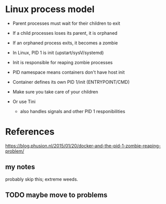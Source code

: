 # Linux process model
 - Parent processes must wait for their children to exit
 - If a child processes loses its parent, it is orphaned
 - If an orphaned process exits, it becomes a zombie

 - In Linux, PID 1 is init (upstart/sysV/systemd)
 - Init is responsible for reaping zombie processes
 - PID namespace means containers don't have host init

 - Container defines its own PID 1/init (ENTRYPOINT/CMD)
 - Make sure you take care of your children
 - Or use Tini
   - also handles signals and other PID 1 responibilities



# References
https://blog.phusion.nl/2015/01/20/docker-and-the-pid-1-zombie-reaping-problem/

## my notes
probably skip this; extreme weeds.
## TODO maybe move to problems
